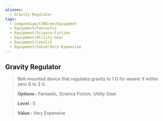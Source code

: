 ```yaml
---
aliases:
  - Gravity Regulator
tags:
  - Compendium/CSRD/en/Equipment
  - Equipment/Fantastic
  - Equipment/Science-Fiction
  - Equipment/Utility-Gear
  - Equipment/Level/5
  - Equipment/Value/Very-Expensive
---
```

  
    
## Gravity Regulator    
    
>Belt-mounted device that regulates gravity to 1 G for wearer if within zero G to 3 G.    
> **Options :** Fantastic, Science Fiction, Utility Gear    
> **Level :** 5    
> **Value :** Very Expensive
